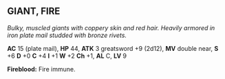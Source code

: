 ## GIANT, FIRE

_Bulky, muscled giants with coppery skin and red hair. Heavily armored in iron plate mail studded with bronze rivets._

**AC** 15 (plate mail), **HP** 44, **ATK** 3 greatsword +9 (2d12), **MV** double near, **S** +6 **D** +0 **C** +4 **I** +1 **W** +2 **Ch** +1, **AL** C, **LV** 9

**Fireblood:** Fire immune.

